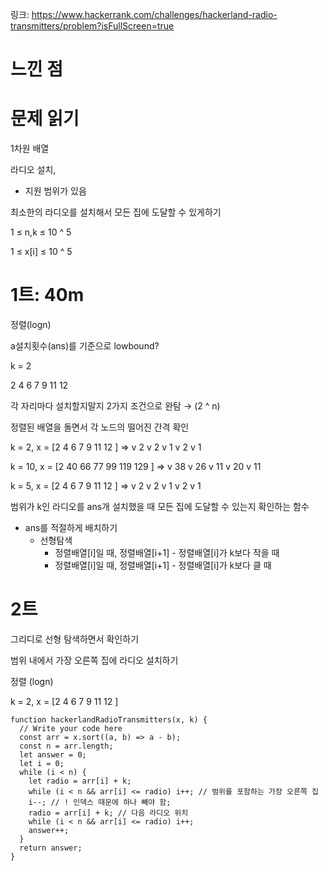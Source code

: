 링크: https://www.hackerrank.com/challenges/hackerland-radio-transmitters/problem?isFullScreen=true

# 느낀 점

# 문제 읽기

1차원 배열

라디오 설치,

- 지원 범위가 있음

최소한의 라디오를 설치해서 모든 집에 도달할 수 있게하기

1 ≤ n,k ≤ 10 ^ 5

1 ≤ x[i] ≤ 10 ^ 5

# 1트: 40m

정렬(logn)

a설치횟수(ans)를 기준으로 lowbound?

k = 2

2 4 6 7 9 11 12

각 자리마다 설치할지말지 2가지 조건으로 완탐 → (2 ^ n)

정렬된 배열을 돌면서 각 노드의 떨어진 간격 확인

k = 2, x = [2 4 6 7 9 11 12 ] ⇒ v 2 v 2 v 1 v 2 v 1

k = 10, x = [2 40 66 77 99 119 129 ] ⇒ v 38 v 26 v 11 v 20 v 11

k = 5, x = [2 4 6 7 9 11 12 ] ⇒ v 2 v 2 v 1 v 2 v 1

범위가 k인 라디오를 ans개 설치했을 때 모든 집에 도달할 수 있는지 확인하는 함수

- ans를 적절하게 배치하기
  - 선형탐색
    - 정렬배열[i]일 때, 정렬배열[i+1] - 정렬배열[i]가 k보다 작을 때
    - 정렬배열[i]일 때, 정렬배열[i+1] - 정렬배열[i]가 k보다 클 때

# 2트

그리디로 선형 탐색하면서 확인하기

범위 내에서 가장 오른쪽 집에 라디오 설치하기

정렬 (logn)

k = 2, x = [2 4 6 7 9 11 12 ]

```tsx
function hackerlandRadioTransmitters(x, k) {
  // Write your code here
  const arr = x.sort((a, b) => a - b);
  const n = arr.length;
  let answer = 0;
  let i = 0;
  while (i < n) {
    let radio = arr[i] + k;
    while (i < n && arr[i] <= radio) i++; // 범위를 포함하는 가장 오른쪽 집
    i--; // ! 인덱스 때문에 하나 빼야 함;
    radio = arr[i] + k; // 다음 라디오 위치
    while (i < n && arr[i] <= radio) i++;
    answer++;
  }
  return answer;
}
```
